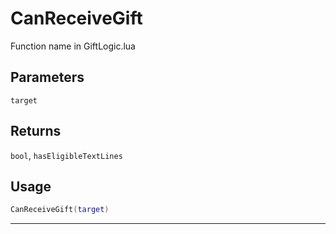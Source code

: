 # CanReceiveGift
Function name in GiftLogic.lua
## Parameters
`target`
## Returns
`bool`, `hasEligibleTextLines`
## Usage
```lua
CanReceiveGift(target)
```
---
